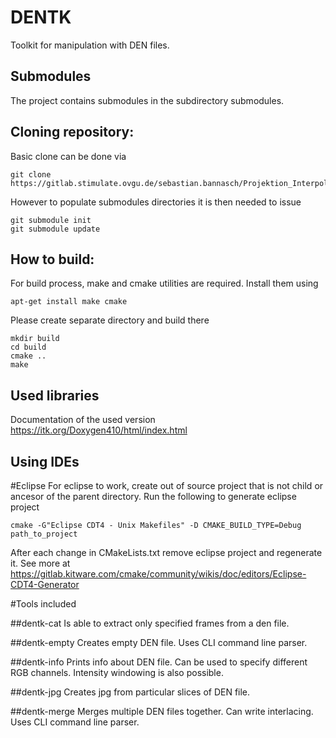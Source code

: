 # DENTK
Toolkit for manipulation with DEN files.

## Submodules
The project contains submodules in the subdirectory submodules. 

## Cloning repository:
Basic clone can be done via
```
git clone https://gitlab.stimulate.ovgu.de/sebastian.bannasch/Projektion_Interpolation.git
```
However to populate submodules directories it is then needed to issue
```
git submodule init
git submodule update
```

## How to build:
For build process, make and cmake utilities are required. Install them using
```
apt-get install make cmake
```


Please create separate directory and build there
```
mkdir build
cd build
cmake ..
make
```

## Used libraries
Documentation of the used version
https://itk.org/Doxygen410/html/index.html

## Using IDEs

#Eclipse
For eclipse to work, create out of source project that is not child or ancesor of the parent directory.
Run the following to generate eclipse project
```
cmake -G"Eclipse CDT4 - Unix Makefiles" -D CMAKE_BUILD_TYPE=Debug path_to_project
```
After each change in CMakeLists.txt remove eclipse project and regenerate it.
See more at https://gitlab.kitware.com/cmake/community/wikis/doc/editors/Eclipse-CDT4-Generator

#Tools included

##dentk-cat 
Is able to extract only specified frames from a den file.

##dentk-empty
Creates empty DEN file. Uses CLI command line parser.

##dentk-info
Prints info about DEN file. Can be used to specify different RGB channels. Intensity windowing is also possible.

##dentk-jpg
Creates jpg from particular slices of DEN file.

##dentk-merge
Merges multiple DEN files together. Can write interlacing. Uses CLI command line parser.
